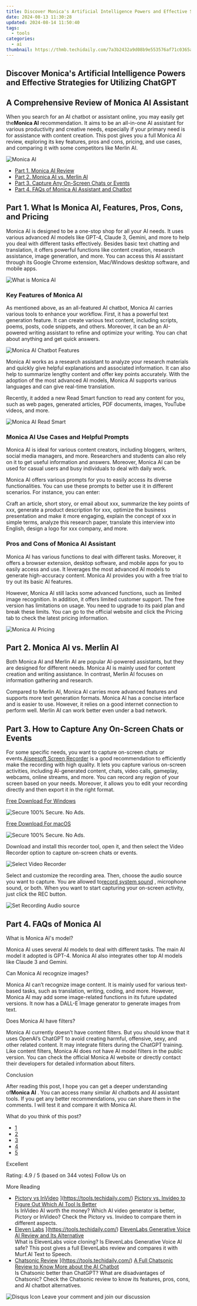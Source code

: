 ```yaml
---
title: Discover Monica's Artificial Intelligence Powers and Effective Strategies for Utilizing ChatGPT
date: 2024-08-13 11:30:28
updated: 2024-08-14 11:50:40
tags:
  - tools
categories:
  - ai
thumbnail: https://thmb.techidaily.com/7a3b2432a9d08b9e553576af71c0365aa49f025a4ccec0f85070f5a5f457c917.jpg
---
```


## Discover Monica's Artificial Intelligence Powers and Effective Strategies for Utilizing ChatGPT

## A Comprehensive Review of Monica AI Assistant

 When you search for an AI chatbot or assistant online, you may easily get the**Monica AI** recommendation. It aims to be an all-in-one AI assistant for various productivity and creative needs, especially if your primary need is for assistance with content creation. This post gives you a full Monica AI review, exploring its key features, pros and cons, pricing, and use cases, and comparing it with some competitors like Merlin AI.

![Monica AI](https://www.aiseesoft.com/images/resource/monica-ai/monica-ai.jpg)

* [Part 1. Monica AI Review](https://tools.techidaily.com/)
* [Part 2. Monica AI vs. Merlin AI](https://tools.techidaily.com/)
* [Part 3. Capture Any On-Screen Chats or Events](https://tools.techidaily.com/)
* [Part 4. FAQs of Monica AI Assistant and Chatbot](https://tools.techidaily.com/)

## Part 1\. What Is Monica AI, Features, Pros, Cons, and Pricing

 Monica AI is designed to be a one-stop shop for all your AI needs. It uses various advanced AI models like GPT-4, Claude 3, Gemini, and more to help you deal with different tasks effectively. Besides basic text chatting and translation, it offers powerful functions like content creation, research assistance, image generation, and more. You can access this AI assistant through its Google Chrome extension, Mac/Windows desktop software, and mobile apps.

![What is Monica AI](https://www.aiseesoft.com/images/resource/monica-ai/what-is-monica-ai.jpg)

### Key Features of Monica AI

 As mentioned above, as an all-featured AI chatbot, Monica AI carries various tools to enhance your workflow. First, it has a powerful text generation feature. It can create various text content, including scripts, poems, posts, code snippets, and others. Moreover, it can be an AI-powered writing assistant to refine and optimize your writing. You can chat about anything and get quick answers.

![Monica AI Chatbot Features](https://www.aiseesoft.com/images/resource/monica-ai/monica-ai-chatbot-features.jpg)

 Monica AI works as a research assistant to analyze your research materials and quickly give helpful explanations and associated information. It can also help to summarize lengthy content and offer key points accurately. With the adoption of the most advanced AI models, Monica AI supports various languages and can give real-time translation.

 Recently, it added a new Read Smart function to read any content for you, such as web pages, generated articles, PDF documents, images, YouTube videos, and more.

![Monica AI Read Smart](https://www.aiseesoft.com/images/resource/monica-ai/monica-ai-read-smart.jpg)

### Monica AI Use Cases and Helpful Prompts

 Monica AI is ideal for various content creators, including bloggers, writers, social media managers, and more. Researchers and students can also rely on it to get useful information and answers. Moreover, Monica AI can be used for casual users and busy individuals to deal with daily work.

 Monica AI offers various prompts for you to easily access its diverse functionalities. You can use these prompts to better use it in different scenarios. For instance, you can enter:

 Craft an article, short story, or email about xxx, summarize the key points of xxx, generate a product description for xxx, optimize the business presentation and make it more engaging, explain the concept of xxx in simple terms, analyze this research paper, translate this interview into English, design a logo for xxx company, and more.

### Pros and Cons of Monica AI Assistant

 Monica AI has various functions to deal with different tasks. Moreover, it offers a browser extension, desktop software, and mobile apps for you to easily access and use. It leverages the most advanced AI models to generate high-accuracy content. Monica AI provides you with a free trial to try out its basic AI features.

 However, Monica AI still lacks some advanced functions, such as limited image recognition. In addition, it offers limited customer support. The free version has limitations on usage. You need to upgrade to its paid plan and break these limits. You can go to the official website and click the Pricing tab to check the latest pricing information.

![Monica AI Pricing](https://www.aiseesoft.com/images/resource/monica-ai/monica-ai-pricing.jpg)

## Part 2\. Monica AI vs. Merlin AI

 Both Monica AI and Merlin AI are popular AI-powered assistants, but they are designed for different needs. Monica AI is mainly used for content creation and writing assistance. In contrast, Merlin AI focuses on information gathering and research.

 Compared to Merlin AI, Monica AI carries more advanced features and supports more text generation formats. Monica AI has a concise interface and is easier to use. However, it relies on a good internet connection to perform well. Merlin AI can work better even under a bad network.

## Part 3\. How to Capture Any On-Screen Chats or Events

 For some specific needs, you want to capture on-screen chats or events.[Aiseesoft Screen Recorder](https://tools.techidaily.com/aiseesoft/screen-recorder/) is a good recommendation to efficiently make the recording with high quality. It lets you capture various on-screen activities, including AI-generated content, chats, video calls, gameplay, webcams, online streams, and more. You can record any region of your screen based on your needs. Moreover, it allows you to edit your recording directly and then export it in the right format.

[Free Download For Windows](https://secure.2checkout.com/order/cart.php?PRODS=4667672&QTY=1&AFFILIATE=108875)

![Secure](https://www.aiseesoft.com/images/product/secure.svg) 100% Secure. No Ads.

[Free Download For macOS](https://secure.2checkout.com/order/cart.php?PRODS=4731794&QTY=1&AFFILIATE=108875)

![Secure](https://www.aiseesoft.com/images/product/secure.svg) 100% Secure. No Ads.

 Download and install this recorder tool, open it, and then select the Video Recorder option to capture on-screen chats or events.

![Select Video Recorder](https://www.aiseesoft.com/images/screen-recorder/select-video-recorder.jpg)

 Select and customize the recording area. Then, choose the audio source you want to capture. You are allowed to[record system sound](https://tools.techidaily.com/) , microphone sound, or both. When you want to start capturing your on-screen activity, just click the REC button.

![Set Recording Audio source](https://www.aiseesoft.com/images/screen-recorder/set-recording-audio-source.jpg)

## Part 4\. FAQs of Monica AI

What is Monica AI's model?

 Monica AI uses several AI models to deal with different tasks. The main AI model it adopted is GPT-4\. Monica AI also integrates other top AI models like Claude 3 and Gemini.

Can Monica AI recognize images?

 Monica AI can’t recognize image content. It is mainly used for various text-based tasks, such as translation, writing, coding, and more. However, Monica AI may add some image-related functions in its future updated versions. It now has a DALL-E Image generator to generate images from text.

Does Monica AI have filters?

 Monica AI currently doesn’t have content filters. But you should know that it uses OpenAI’s ChatGPT to avoid creating harmful, offensive, sexy, and other related content. It may integrate filters during the ChatGPT training. Like content filters, Monica AI does not have AI model filters in the public version. You can check the official Monica AI website or directly contact their developers for detailed information about filters.

Conclusion

 After reading this post, I hope you can get a deeper understanding of**Monica AI** . You can access many similar AI chatbots and AI assistant tools. If you get any better recommendations, you can share them in the comments. I will test it and compare it with Monica AI.

What do you think of this post?

* [1](https://tools.techidaily.com/)
* [2](https://tools.techidaily.com/)
* [3](https://tools.techidaily.com/)
* [4](https://tools.techidaily.com/)
* [5](https://tools.techidaily.com/)

Excellent

Rating: 4.9 / 5 (based on 344 votes) Follow Us on [](https://www.facebook.com/aiseesoft) [](https://twitter.com/AiseesoftStudio) [](https://www.youtube.com/c/aiseesoft)

More Reading

* [Pictory vs InVideo](https://www.aiseesoft.com/images/more-reading/pictory-vs-invideo-s.jpg) ](https://tools.techidaily.com/) [Pictory vs. Invideo to Figure Out Which AI Tool Is Better](https://tools.techidaily.com/)  
 Is InVideo AI worth the money? Which AI video generator is better, Pictory or InVideo? Check the Pictory vs. Invideo to compare them in different aspects.
* [Eleven Labs](https://www.aiseesoft.com/images/more-reading/eleven-labs-s.jpg) ](https://tools.techidaily.com/) [ElevenLabs Generative Voice AI Review and Its Alternative](https://tools.techidaily.com/)  
 What is ElevenLabs voice cloning? Is ElevenLabs Generative Voice AI safe? This post gives a full ElevenLabs review and compares it with Murf.AI Text to Speech.
* [Chatsonic Review](https://www.aiseesoft.com/images/more-reading/chatsonic-review-s.jpg) ](https://tools.techidaily.com/) [A Full Chatsonic Review to Know More about the AI Chatbot](https://tools.techidaily.com/)  
 Is Chatsonic better than ChatGPT? What are disadvantages of Chatsonic? Check the Chatsonic review to know its features, pros, cons, and AI chatbot alternatives.

![Disqus Icon](https://www.aiseesoft.com/images/article/disqus-icon.png) Leave your comment and join our discussion

<ins class="adsbygoogle"
     style="display:block"
     data-ad-format="autorelaxed"
     data-ad-client="ca-pub-7571918770474297"
     data-ad-slot="1223367746"></ins>



<ins class="adsbygoogle"
     style="display:block"
     data-ad-client="ca-pub-7571918770474297"
     data-ad-slot="8358498916"
     data-ad-format="auto"
     data-full-width-responsive="true"></ins>
